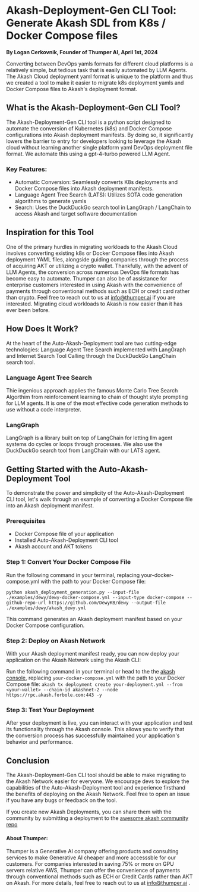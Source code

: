 # Akash-Deployment-Gen CLI Tool: Generate Akash SDL from K8s / Docker Compose files
**By Logan Cerkovnik, Founder of Thumper AI, April 1st, 2024** 

Converting between DevOps yamls formats for different cloud platforms is a relatively simple, but tedious task that is easily automated by LLM Agents.  The Akash Cloud deployment yaml format is unique to the platform and thus we created a tool to make it easier to migrate k8s deployment yamls and Docker Compose files to Akash's deployment format.

## What is the Akash-Deployment-Gen CLI Tool?
The Akash-Deployment-Gen CLI tool is a  python script designed to automate the conversion of Kubernetes (k8s) and Docker Compose configurations into Akash deployment manifests.  By doing so, it significantly lowers the barrier to entry for developers looking to leverage the Akash cloud without learning another single platform yaml DevOps deployment file format.  We automate this using a gpt-4-turbo powered LLM Agent.

### Key Features:
* Automatic Conversion: Seamlessly converts K8s deployments and Docker Compose files into Akash deployment manifests.
* Language Agent Tree Search (LATS): Utilizes SOTA code generation algorithms to generate yamls
* Search: Uses the DuckDuckGo search tool in LangGraph / LangChain to access Akash and target software documentation 

## Inspiration for this Tool
One of the primary hurdles in migrating workloads to the Akash Cloud involves converting existing k8s or Docker Compose files into Akash deployment YAML files, alongside guiding companies through the process of acquiring AKT or utilizing a crypto wallet. Thankfully, with the advent of LLM Agents, the conversion across numerous DevOps file formats has become easy to automate. Thumper can also be of assistance for enterprise customers interested in using Akash with the convenience of payments through conventional methods such as ECH or credit card rather than crypto.  Feel free to reach out to us at info@thumper.ai if you are interested.  Migrating cloud workloads to Akash is now easier than it has ever been before.

## How Does It Work?
At the heart of the Auto-Akash-Deployment tool are two cutting-edge technologies: Language Agent Tree Search implemented with LangGraph and Internet Search Tool Calling through the DuckDuckGo LangChain search tool.
### Language Agent Tree Search
Thie ingenious approach applies the famous Monte Carlo Tree Search Algorthim from reinforcement learning to chain of thought style prompting for LLM agents.  It is one of the most effective code generation methods to use without a code interpreter.  
### LangGraph
LangGraph is a library built on top of LangChain for letting llm agent systems do cycles or loops through processes. We also use the DuckDuckGo search tool from LangChain with our LATS agent. 

## Getting Started with the Auto-Akash-Deployment Tool
To demonstrate the power and simplicity of the Auto-Akash-Deployment CLI tool, let's walk through an example of converting a Docker Compose file into an Akash deployment manifest.
### Prerequisites
* Docker Compose file of your application
* Installed Auto-Akash-Deployment CLI tool
* Akash account and AKT tokens
### Step 1: Convert Your Docker Compose File
Run the following command in your terminal, replacing your-docker-compose.yml with the path to your Docker Compose file:

```python akash_deployment_generation.py --input-file ./examples/dewy/dewy-docker-compose.yml --input-type docker-compose --github-repo-url https://github.com/DewyKB/dewy --output-file ./examples/dewy/akash_dewy.yml```

This command generates an Akash deployment manifest based on your Docker Compose configuration.
### Step 2: Deploy on Akash Network
With your Akash deployment manifest ready, you can now deploy your application on the Akash Network using the Akash CLI:

Run the following command in your terminal or head to the the [akash console](https://console.akash.network), replacing `your-docker-compose.yml` with the path to your Docker Compose file:
`akash tx deployment create your-deployment.yml --from <your-wallet> --chain-id akashnet-2 --node https://rpc.akash.forbole.com:443 -y`

### Step 3: Test Your Deployment
After your deployment is live, you can interact with your application and test its functionality through the Akash console. This allows you to verify that the conversion process has successfully maintained your application's behavior and performance.

## Conclusion
The Akash-Deployment-Gen CLI tool should be able to make migrating to the Akash Network easier for everyone.  We encourage devs to explore the capabilities of the Auto-Akash-Deployment tool and experience firsthand the benefits of deploying on the Akash Network.  Feel free to open an issue if you have any bugs or feedback on the tool. 

If you create new Akash Deployments, you can share them with the community by submitting a deployment to the [awesome akash community repo](https://github.com/akash-network/awesome-akash)

#### About Thumper:
Thumper is a Generative AI company offering products and consulting services to make Generative AI cheaper and more accesssble for our customers. For companies interested in saving 75% or more on GPU servers relative AWS, Thumper can offer the convenience of payments through conventional methods such as ECH or Credit Cards rather than AKT on Akash.  For more details, feel free to reach out to us at info@thumper.ai .